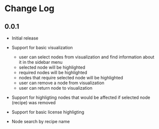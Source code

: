 #  Change Log

  

##  0.0.1

  

- Initial release

- Support for basic visualization

  - user can select nodes from visualization and find information about it in the sidebar menu
  - selected node will be highlighted
  - required nodes will be highlighted
  - nodes that require selected node will be highlighted
  - user can remove a node from visualization
  - user can return node to visualization

- Support for highligting nodes that would be affected if selected node (recipe) was removed
- Support for basic license highligting
- Node search by recipe name